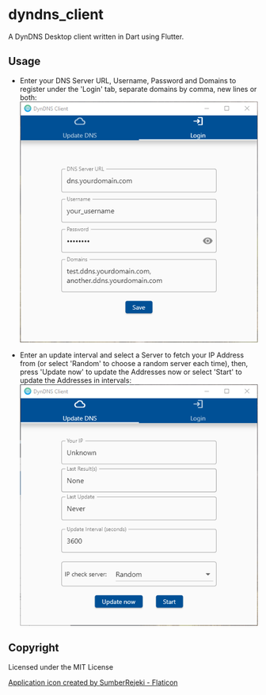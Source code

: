# dyndns_client

A DynDNS Desktop client written in Dart using Flutter.

## Usage

* Enter your DNS Server URL, Username, Password and Domains to register under the 'Login' tab,
  separate domains by comma, new lines or both:<br>
  ![The login page](doc/login.png)

* Enter an update interval and select a Server to fetch your IP Address from (or select 'Random'
  to choose a random server each time), then, press 'Update now' to update the Addresses now
  or select 'Start' to update the Addresses in intervals:<br>
  ![The update page](doc/update.png)

## Copyright

Licensed under the MIT License

<a href="https://www.flaticon.com/free-icons/dns" title="dns icons">Application icon created by SumberRejeki -
Flaticon</a>